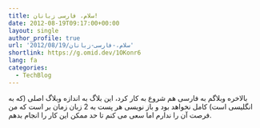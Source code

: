 ```yaml
---
title: سلام، فارسی زبانان!
date: 2012-08-19T09:17:00+00:00
layout: single
author_profile: true
url: '2012/08/19/سلام،-فارسی-زبانان'
shortlink: https://g.omid.dev/1OKonr6
lang: fa
categories: 
  - TechBlog
---
```

بالاخره وبلاگم به فارسی هم شروع به کار کرد، این بلاگ به اندازه وبلاگ اصلی (که به انگلیسی است) کامل نخواهد بود و باز نویسی هر پست به 2 زبان زمان بر است که من فرصت آن را ندارم اما سعی می کنم تا حد ممکن این کار را انجام بدهم.